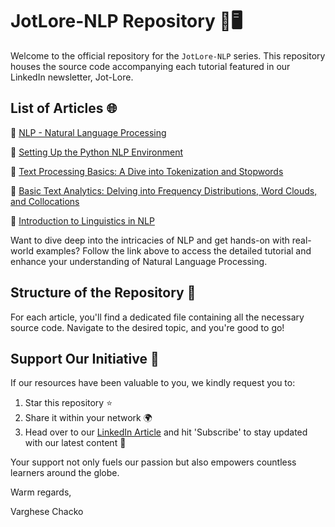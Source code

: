 
# JotLore-NLP Repository 📖🖥️

Welcome to the official repository for the `JotLore-NLP` series. This repository houses the source code accompanying each tutorial featured in our LinkedIn newsletter, Jot-Lore.

## List of Articles 🌐

🔗 [NLP - Natural Language Processing](https://www.linkedin.com/pulse/nlp-natural-language-processing-varghese-chacko)

🔗 [Setting Up the Python NLP Environment](https://www.linkedin.com/pulse/setting-up-python-nlp-environment-varghese-chacko/)

🔗 [Text Processing Basics: A Dive into Tokenization and Stopwords](https://www.linkedin.com/pulse/text-processing-basics-dive-tokenization-stopwords-varghese-chacko/)

🔗 [Basic Text Analytics: Delving into Frequency Distributions, Word Clouds, and Collocations](https://www.linkedin.com/pulse/basic-text-analytics-delving-frequency-distributions-word-chacko/)

🔗 [Introduction to Linguistics in NLP](https://www.linkedin.com/pulse/introduction-linguistics-nlp-varghese-chacko)

Want to dive deep into the intricacies of NLP and get hands-on with real-world examples? Follow the link above to access the detailed tutorial and enhance your understanding of Natural Language Processing.

## Structure of the Repository 📂

For each article, you'll find a dedicated file containing all the necessary source code. Navigate to the desired topic, and you're good to go!

## Support Our Initiative 🌟

If our resources have been valuable to you, we kindly request you to:

1. Star this repository ⭐
2. Share it within your network 🌍
3. Head over to our [LinkedIn Article](https://www.linkedin.com/pulse/nlp-natural-language-processing-varghese-chacko) and hit 'Subscribe' to stay updated with our latest content 💌

Your support not only fuels our passion but also empowers countless learners around the globe.



Warm regards,

Varghese Chacko
